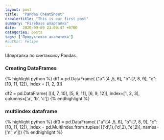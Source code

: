 ```yaml
---
layout: post
title:  "Pandas CheatSheet"
crawlertitle: "This is our first post"
summary: "Firebase шпаргалка"
date:   2020-09-09 23:09:47 +0700
categories: posts
tags: ['Продуктовая аналитика']
#author: Felipe
---
```



Шпаргалка по синтаксису Pandas.

### Creating DataFrames

{% highlight python %}
df1 = pd.DataFrame(
    {"a":[4 ,5, 6],
     "b":[7, 8, 9],
     "c":[10, 11, 12]},
     index = [1, 2, 3])

df2 = pd.DataFrame(
    [[4, 7, 10],
     [5, 8, 11],
     [6, 9, 12]],
     index=[1, 2, 3],
     columns=['a', 'b', 'c'])
{% endhighlight %}

### multiindex dataframe

{% highlight python %}
df3 = pd.DataFrame(
    {"a":[4 ,5, 6],
     "b":[7, 8, 9],
     "c":[10, 11, 12]},
     index = pd.MultiIndex.from_tuples(
             [('d',1),('d',2),('e',2)],
              names=['n','v']))
{% endhighlight %}









